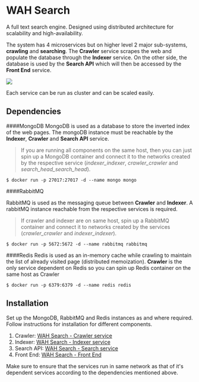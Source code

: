 # WAH Search
A full text search engine. Designed using distributed architecture for scalability and high-availability.

The system has 4 microservices but on higher level 2 major sub-systems, **crawling** and **searching**. The **Crawler** service  scrapes the web and populate the database through the **Indexer** service. On the other side, the database is used by the **Search API** which will then be accessed by the **Front End** service.
 
![](https://i.imgur.com/i75KE9s.jpg)

Each service can be run as cluster and can be scaled easily.

## Dependencies

####MongoDB
MongoDB is used as a database to store the inverted index of the web pages. The mongoDB instance must be reachable by the **Indexer**, **Crawler** and **Search API** service.

> If you are running all components on the same host, then you can just spin up a MongoDB container and connect it to the networks created by the respective service (*indexer_indexer*, *crawler_crawler* and *search_head_search_head*).
```
$ docker run -p 27017:27017 -d --name mongo mongo
```

####RabbitMQ

RabbitMQ is used as the messaging queue between **Crawler** and **Indexer**. A rabbitMQ instance reachable from the respective services is required.

> If crawler and indexer are on same host, spin up a RabbitMQ container and connect it to networks created by the services (*crawler_crawler* and *indexer_indexer*).
```
$ docker run -p 5672:5672 -d --name rabbitmq rabbitmq
```

####Redis
Redis is used as an in-memory cache while crawling to maintain the list of already visited page (distributed memoization). **Crawler** is the only service dependent on Redis so you can spin up Redis container on the same host as Crawler
```
$ docker run -p 6379:6379 -d --name redis redis
```

## Installation

Set up the MongoDB, RabbitMQ and Redis instances as and where required.
Follow instructions for installation for different components.

1. Crawler: [WAH Search - Crawler service](https://github.com/harshsodi/WahSearch/tree/master/src/crawler)
2. Indexer: [WAH Search - Indexer service](https://github.com/harshsodi/WahSearch/tree/master/src/indexer)
2. Search API: [WAH Search - Search service](https://github.com/harshsodi/WahSearch/tree/master/src/search_head)
2. Front End: [WAH Search - Front End](https://github.com/harshsodi/WahSearch/tree/master/src/front-end)

Make sure to ensure that the services run in same network as that of it's dependent services according to the dependencies mentioned above.